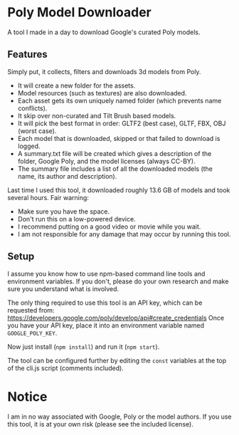 # Poly Model Downloader
A tool I made in a day to download Google's curated Poly models.

## Features
Simply put, it collects, filters and downloads 3d models from Poly.

- It will create a new folder for the assets.
- Model resources (such as textures) are also downloaded.
- Each asset gets its own uniquely named folder (which prevents name conflicts).
- It skip over non-curated and Tilt Brush based models.
- It will pick the best format in order: GLTF2 (best case), GLTF, FBX, OBJ (worst case).
- Each model that is downloaded, skipped or that failed to download is logged.
- A summary.txt file will be created which gives a description of the folder, Google Poly, and the model licenses (always CC-BY).
- The summary file includes a list of all the downloaded models (the name, its author and description).

Last time I used this tool, it downloaded roughly 13.6 GB of models and took several hours. Fair warning:

- Make sure you have the space.
- Don't run this on a low-powered device.
- I recommend putting on a good video or movie while you wait.
- I am not responsible for any damage that may occur by running this tool.

## Setup
I assume you know how to use npm-based command line tools and environment variables. If you don't, please do your own research and make sure you understand what is involved.

The only thing required to use this tool is an API key, which can be requested from: https://developers.google.com/poly/develop/api#create_credentials
Once you have your API key, place it into an environment variable named `GOOGLE_POLY_KEY`.

Now just install (`npm install`) and run it (`npm start`).

The tool can be configured further by editing the `const` variables at the top of the cli.js script (comments included).

# Notice

I am in no way associated with Google, Poly or the model authors. If you use this tool, it is at your own risk (please see the included license).
